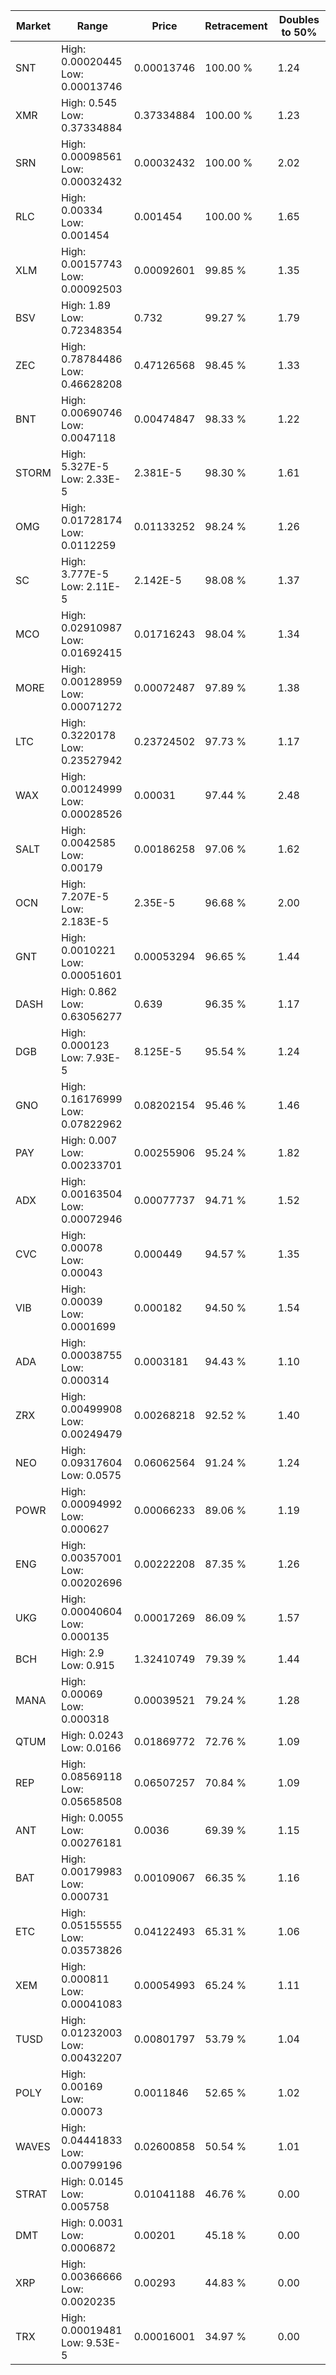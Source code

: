 | Market | Range | Price| Retracement | Doubles to 50% |
| --- | --- | --- | --- | --- |
| SNT | High: 0.00020445<br />Low: 0.00013746 | 0.00013746 | 100.00 % | 1.24 |
| XMR | High: 0.545<br />Low: 0.37334884 | 0.37334884 | 100.00 % | 1.23 |
| SRN | High: 0.00098561<br />Low: 0.00032432 | 0.00032432 | 100.00 % | 2.02 |
| RLC | High: 0.00334<br />Low: 0.001454 | 0.001454 | 100.00 % | 1.65 |
| XLM | High: 0.00157743<br />Low: 0.00092503 | 0.00092601 | 99.85 % | 1.35 |
| BSV | High: 1.89<br />Low: 0.72348354 | 0.732 | 99.27 % | 1.79 |
| ZEC | High: 0.78784486<br />Low: 0.46628208 | 0.47126568 | 98.45 % | 1.33 |
| BNT | High: 0.00690746<br />Low: 0.0047118 | 0.00474847 | 98.33 % | 1.22 |
| STORM | High: 5.327E-5<br />Low: 2.33E-5 | 2.381E-5 | 98.30 % | 1.61 |
| OMG | High: 0.01728174<br />Low: 0.0112259 | 0.01133252 | 98.24 % | 1.26 |
| SC | High: 3.777E-5<br />Low: 2.11E-5 | 2.142E-5 | 98.08 % | 1.37 |
| MCO | High: 0.02910987<br />Low: 0.01692415 | 0.01716243 | 98.04 % | 1.34 |
| MORE | High: 0.00128959<br />Low: 0.00071272 | 0.00072487 | 97.89 % | 1.38 |
| LTC | High: 0.3220178<br />Low: 0.23527942 | 0.23724502 | 97.73 % | 1.17 |
| WAX | High: 0.00124999<br />Low: 0.00028526 | 0.00031 | 97.44 % | 2.48 |
| SALT | High: 0.0042585<br />Low: 0.00179 | 0.00186258 | 97.06 % | 1.62 |
| OCN | High: 7.207E-5<br />Low: 2.183E-5 | 2.35E-5 | 96.68 % | 2.00 |
| GNT | High: 0.0010221<br />Low: 0.00051601 | 0.00053294 | 96.65 % | 1.44 |
| DASH | High: 0.862<br />Low: 0.63056277 | 0.639 | 96.35 % | 1.17 |
| DGB | High: 0.000123<br />Low: 7.93E-5 | 8.125E-5 | 95.54 % | 1.24 |
| GNO | High: 0.16176999<br />Low: 0.07822962 | 0.08202154 | 95.46 % | 1.46 |
| PAY | High: 0.007<br />Low: 0.00233701 | 0.00255906 | 95.24 % | 1.82 |
| ADX | High: 0.00163504<br />Low: 0.00072946 | 0.00077737 | 94.71 % | 1.52 |
| CVC | High: 0.00078<br />Low: 0.00043 | 0.000449 | 94.57 % | 1.35 |
| VIB | High: 0.00039<br />Low: 0.0001699 | 0.000182 | 94.50 % | 1.54 |
| ADA | High: 0.00038755<br />Low: 0.000314 | 0.0003181 | 94.43 % | 1.10 |
| ZRX | High: 0.00499908<br />Low: 0.00249479 | 0.00268218 | 92.52 % | 1.40 |
| NEO | High: 0.09317604<br />Low: 0.0575 | 0.06062564 | 91.24 % | 1.24 |
| POWR | High: 0.00094992<br />Low: 0.000627 | 0.00066233 | 89.06 % | 1.19 |
| ENG | High: 0.00357001<br />Low: 0.00202696 | 0.00222208 | 87.35 % | 1.26 |
| UKG | High: 0.00040604<br />Low: 0.000135 | 0.00017269 | 86.09 % | 1.57 |
| BCH | High: 2.9<br />Low: 0.915 | 1.32410749 | 79.39 % | 1.44 |
| MANA | High: 0.00069<br />Low: 0.000318 | 0.00039521 | 79.24 % | 1.28 |
| QTUM | High: 0.0243<br />Low: 0.0166 | 0.01869772 | 72.76 % | 1.09 |
| REP | High: 0.08569118<br />Low: 0.05658508 | 0.06507257 | 70.84 % | 1.09 |
| ANT | High: 0.0055<br />Low: 0.00276181 | 0.0036 | 69.39 % | 1.15 |
| BAT | High: 0.00179983<br />Low: 0.000731 | 0.00109067 | 66.35 % | 1.16 |
| ETC | High: 0.05155555<br />Low: 0.03573826 | 0.04122493 | 65.31 % | 1.06 |
| XEM | High: 0.000811<br />Low: 0.00041083 | 0.00054993 | 65.24 % | 1.11 |
| TUSD | High: 0.01232003<br />Low: 0.00432207 | 0.00801797 | 53.79 % | 1.04 |
| POLY | High: 0.00169<br />Low: 0.00073 | 0.0011846 | 52.65 % | 1.02 |
| WAVES | High: 0.04441833<br />Low: 0.00799196 | 0.02600858 | 50.54 % | 1.01 |
| STRAT | High: 0.0145<br />Low: 0.005758 | 0.01041188 | 46.76 % | 0.00 |
| DMT | High: 0.0031<br />Low: 0.0006872 | 0.00201 | 45.18 % | 0.00 |
| XRP | High: 0.00366666<br />Low: 0.0020235 | 0.00293 | 44.83 % | 0.00 |
| TRX | High: 0.00019481<br />Low: 9.53E-5 | 0.00016001 | 34.97 % | 0.00 |
